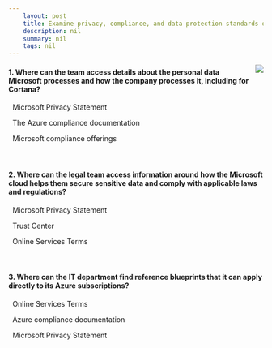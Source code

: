 ```yaml
---
    layout: post
    title: Examine privacy, compliance, and data protection standards on Azure 
    description: nil
    summary: nil
    tags: nil
---
```



 <a target="_blank" href="https://docs.microsoft.com/en-us/learn/modules/examine-privacy-compliance-data-protection-standards/8-knowledge-check/"><i class="fas fa-external-link-alt"></i> </a>
 <img align="right" src="https://docs.microsoft.com/en-us/learn/achievements/examine-privacy-compliance-data-protection-standards.svg">
####  1. Where can the team access details about the personal data Microsoft processes and how the company processes it, including for Cortana?


<i class='fas fa-check-square' style='color: Dodgerblue;'></i> &nbsp;&nbsp;Microsoft Privacy Statement

<i class='far fa-square'></i> &nbsp;&nbsp;The Azure compliance documentation

<i class='far fa-square'></i> &nbsp;&nbsp;Microsoft compliance offerings
<br />
<br />
<br />

####  2. Where can the legal team access information around how the Microsoft cloud helps them secure sensitive data and comply with applicable laws and regulations?


<i class='far fa-square'></i> &nbsp;&nbsp;Microsoft Privacy Statement

<i class='fas fa-check-square' style='color: Dodgerblue;'></i> &nbsp;&nbsp;Trust Center

<i class='far fa-square'></i> &nbsp;&nbsp;Online Services Terms
<br />
<br />
<br />

####  3. Where can the IT department find reference blueprints that it can apply directly to its Azure subscriptions?


<i class='far fa-square'></i> &nbsp;&nbsp;Online Services Terms

<i class='fas fa-check-square' style='color: Dodgerblue;'></i> &nbsp;&nbsp;Azure compliance documentation

<i class='far fa-square'></i> &nbsp;&nbsp;Microsoft Privacy Statement
<br />
<br />
<br />

